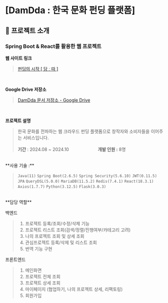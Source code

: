 # [DamDda : 한국 문화 펀딩 플랫폼]

## 📌 프로젝트 소개

### **Spring Boot & React를 활용한 웹 프로젝트**

**웹 사이트 링크**

> [펀딩의 시작 [ 담 ː 따 ]](http://www.damdda.store/)

<br/>

**Google Drive 저장소**

> [DamDda 문서 저장소 - Google Drive](https://drive.google.com/drive/folders/1r0N5M5lFPGgJ2WB9kIYk3wuLLrgDMTNd?usp=drive_link)

<br/>

**프로젝트 설명**

> 한국 문화를 전파하는 웹 크라우드 펀딩 플랫폼으로 창작자와 소비자들을 이어주는 서비스입니다. <br/><br/>  **기간** : 2024.08 ~ 2024.10 &emsp;&emsp;&emsp;&emsp;&emsp;&emsp; **개발 인원 :** 8명

<br/>
**사용 기술 :**

> `Java(11)` `Spring Boot(2.6.5)` `Spring Security(5.6.10)` `JWT(0.11.5)` `JPA` `QueryDSL(5.0.0)` `MariaDB(11.5.2)` `Redis(7.4.1)` `React(18.3.1)` `Axios(1.7.7)` `Python(3.12.5)` `Flask(3.0.3)`

<br/>
**담당 역할**

백엔드
> 1. 프로젝트 등록/조회/수정/삭제 기능
> 2. 프로젝트 리스트 조회(검색/정렬/진행여부/카테고리 고려)
> 3. 나의 프로젝트 조회 및 상세 조회
> 4. 관심프로젝트 등록/삭제 및 리스트 조회
> 5. 번역 기능 구현

프론트엔드
> 1. 메인화면
> 2. 프로젝트 전체 조회
> 3. 프로젝트 상세 조회
> 4. 마이페이지 (협업하기, 나의 프로젝트 상세, 리팩토링)
> 5. 회원가입
